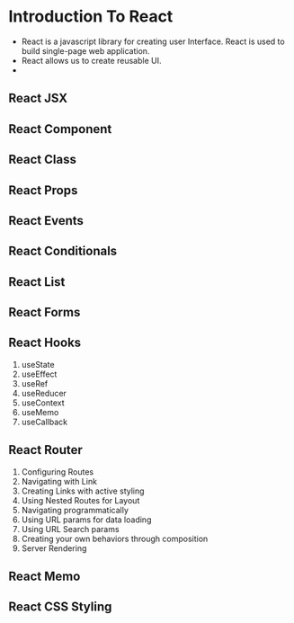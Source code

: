 # Introduction To React

- React is a javascript library for creating user Interface. React is used to build single-page web application.
- React allows us to create reusable UI.
-

## React JSX

## React Component

## React Class

## React Props

## React Events

## React Conditionals

## React List

## React Forms

## React Hooks

1. useState
2. useEffect
3. useRef
4. useReducer
5. useContext
6. useMemo
7. useCallback

## React Router

1. Configuring Routes
2. Navigating with Link
3. Creating Links with active styling
4. Using Nested Routes for Layout
5. Navigating programmatically
6. Using URL params for data loading
7. Using URL Search params
8. Creating your own behaviors through composition
9. Server Rendering

## React Memo

## React CSS Styling
